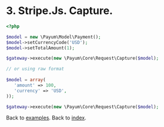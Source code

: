 # 3. Stripe.Js. Capture. 

```php
<?php

$model = new \Payum\Model\Payment();
$model->setCurrencyCode('USD');
$model->setTotalAmount(1);

$gateway->execute(new \Payum\Core\Request\Capture($model);

// or using raw format
 
$model = array(
   'amount' => 100,
   'currency' => 'USD',
));

$gateway->execute(new \Payum\Core\Request\Capture($model);
```

Back to [examples](examples/index.md).
Back to [index](index.md).
